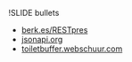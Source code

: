 !SLIDE bullets

* [berk.es/RESTpres](http://berk.es/RESTpres)
* [jsonapi.org](http://jsonapi.org)
* [toiletbuffer.webschuur.com](http://toiletbuffer.webschuur.com)
